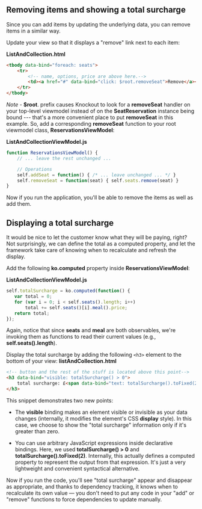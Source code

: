 ## Removing items and showing a total surcharge

Since you can add items by updating the underlying data, you can remove items in a similar way.

Update your view so that it displays a "remove" link next to each item:

**ListAndCollection.html**
```html
<tbody data-bind="foreach: seats">
    <tr>
        <!-- name, options, price are above here.-->
        <td><a href="#" data-bind="click: $root.removeSeat">Remove</a></td>
    </tr>
</tbody>
```

*Note* - **$root**. prefix causes Knockout to look for a **removeSeat** handler on your top-level viewmodel instead of on the **SeatReservation** instance being bound --- that's a more convenient place to put **removeSeat** in this example. So, add a corresponding **removeSeat** function to your root viewmodel class, **ReservationsViewModel**:

**ListAndCollectionViewModel.js**
```javascript
function ReservationsViewModel() {
    // ... leave the rest unchanged ...

    // Operations
    self.addSeat = function() { /* ... leave unchanged ... */ }
    self.removeSeat = function(seat) { self.seats.remove(seat) }
}  
```

Now if you run the application, you'll be able to remove the items as well as add them.

## Displaying a total surcharge

It would be nice to let the customer know what they will be paying, right? Not surprisingly, we can define the total as a computed property, and let the framework take care of knowing when to recalculate and refresh the display.

Add the following **ko.computed** property inside **ReservationsViewModel**:

**ListAndCollectionViewModel.js**
```javascript
self.totalSurcharge = ko.computed(function() {
   var total = 0;
   for (var i = 0; i < self.seats().length; i++)
       total += self.seats()[i].meal().price;
   return total;
});
```
Again, notice that since **seats** and **meal** are both observables, we're invoking them as functions to read their current values (e.g., **self.seats().length**).

Display the total surcharge by adding the following ```<h3>``` element to the bottom of your view:
**listAndCollection.html**
```html
<!-- button and the rest of the stuff is located above this point-->
<h3 data-bind="visible: totalSurcharge() > 0">
    total surcharge: £<span data-bind="text: totalSurcharge().toFixed(2)"></span>
</h3>
```

This snippet demonstrates two new points:

- The **visible** binding makes an element visible or invisible as your data changes (internally, it modifies the element's CSS **display** style). In this case, we choose to show the "total surcharge" information only if it's greater than zero.

- You can use arbitrary JavaScript expressions inside declarative bindings. Here, we used  **totalSurcharge() > 0** and **totalSurcharge().toFixed(2)**. Internally, this actually defines a computed property to represent the output from that expression. It's just a very lightweight and convenient syntactical alternative.

Now if you run the code, you'll see "total surcharge" appear and disappear as appropriate, and thanks to dependency tracking, it knows when to recalculate its own value — you don't need to put any code in your "add" or "remove" functions to force dependencies to update manually.